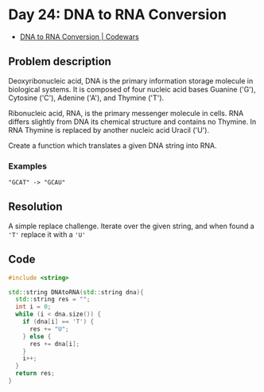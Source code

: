 # Day 24: DNA to RNA Conversion

- [DNA to RNA Conversion | Codewars](https://www.codewars.com/kata/5556282156230d0e5e000089)

## Problem description

Deoxyribonucleic acid, DNA is the primary information storage molecule in biological systems. It is composed of four nucleic acid bases Guanine ('G'), Cytosine ('C'), Adenine ('A'), and Thymine ('T').

Ribonucleic acid, RNA, is the primary messenger molecule in cells. RNA differs slightly from DNA its chemical structure and contains no Thymine. In RNA Thymine is replaced by another nucleic acid Uracil ('U').

Create a function which translates a given DNA string into RNA.

### Examples

```text
"GCAT" -> "GCAU"
```

## Resolution

A simple replace challenge. Iterate over the given string, and when found a `'T'` replace it with a `'U'`

## Code

```C++
#include <string>

std::string DNAtoRNA(std::string dna){
  std::string res = "";
  int i = 0;
  while (i < dna.size()) {
    if (dna[i] == 'T') {
      res += "U";
    } else {
      res += dna[i];
    }
    i++;
  }
  return res;
}
```
